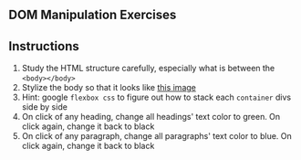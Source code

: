## DOM Manipulation Exercises

## Instructions
1. Study the HTML structure carefully, especially what is between the `<body></body>`
2. Stylize the body so that it looks like [this image]('./example.png')
3. Hint: google `flexbox css` to figure out how to stack each `container` divs side by side
4. On click of any heading, change all headings' text color to green. On click again, change it back to black
5. On click of any paragraph, change all paragraphs' text color to blue. On click again, change it back to black